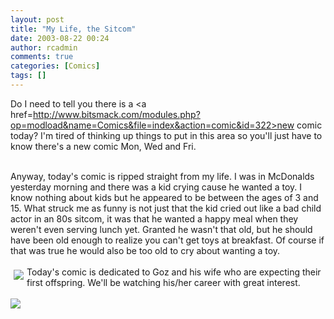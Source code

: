 ```yaml
---
layout: post
title: "My Life, the Sitcom"
date: 2003-08-22 00:24
author: rcadmin
comments: true
categories: [Comics]
tags: []
---
```

Do I need to tell you there is a <a href=http://www.bitsmack.com/modules.php?op=modload&name=Comics&file=index&action=comic&id=322>new comic</a> today? I'm tired of thinking up things to put in this area so you'll just have to know there's a new comic Mon, Wed and Fri.
<br />

<br />
Anyway, today's comic is ripped straight from my life. I was in McDonalds yesterday morning and there was a kid crying cause he wanted a toy. I know nothing about kids but he appeared to be between the ages of 3 and 15. What struck me as funny is not just that the kid cried out like a bad child actor in an 80s sitcom, it was that he wanted a happy meal when they weren't even serving lunch yet. Granted he wasn't that old, but he should have been old enough to realize you can't get toys at breakfast. Of course if that was true he would also be too old to cry about wanting a toy. 
<br />

<br />
<a href=http://www.ryancollins.org/modules.php?op=modload&name=News&file=article&sid=53&mode=thread&order=0&thold=0><img border=0 vspace=5 hspace=5 align=left src=images/news/20030822.jpg></a>Today's comic is dedicated to Goz and his wife who are expecting their first offspring. We'll be watching his/her career with great interest.<Br><br><!--more--><img src='/wp/wp-content/comics/20030822.gif' alt'' />
